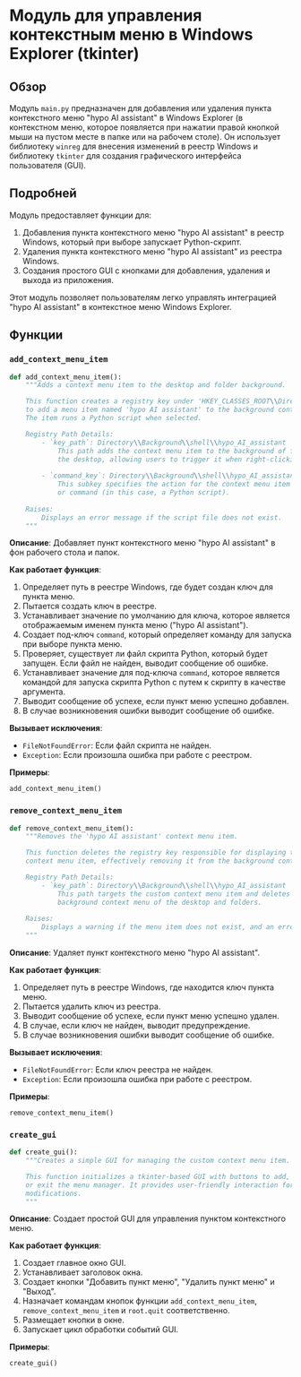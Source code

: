# Модуль для управления контекстным меню в Windows Explorer (tkinter)

## Обзор

Модуль `main.py` предназначен для добавления или удаления пункта контекстного меню "hypo AI assistant" в Windows Explorer (в контекстном меню, которое появляется при нажатии правой кнопкой мыши на пустом месте в папке или на рабочем столе). Он использует библиотеку `winreg` для внесения изменений в реестр Windows и библиотеку `tkinter` для создания графического интерфейса пользователя (GUI).

## Подробней

Модуль предоставляет функции для:

1.  Добавления пункта контекстного меню "hypo AI assistant" в реестр Windows, который при выборе запускает Python-скрипт.
2.  Удаления пункта контекстного меню "hypo AI assistant" из реестра Windows.
3.  Создания простого GUI с кнопками для добавления, удаления и выхода из приложения.

Этот модуль позволяет пользователям легко управлять интеграцией "hypo AI assistant" в контекстное меню Windows Explorer.

## Функции

### `add_context_menu_item`

```python
def add_context_menu_item():
    """Adds a context menu item to the desktop and folder background.

    This function creates a registry key under 'HKEY_CLASSES_ROOT\\Directory\\Background\\shell' 
    to add a menu item named 'hypo AI assistant' to the background context menu in Windows Explorer.
    The item runs a Python script when selected.

    Registry Path Details:
        - `key_path`: Directory\\Background\\shell\\hypo_AI_assistant
            This path adds the context menu item to the background of folders and 
            the desktop, allowing users to trigger it when right-clicking on empty space.
        
        - `command_key`: Directory\\Background\\shell\\hypo_AI_assistant\\command
            This subkey specifies the action for the context menu item and links it to a script 
            or command (in this case, a Python script).
    
    Raises:
        Displays an error message if the script file does not exist.
    """
```

**Описание**: Добавляет пункт контекстного меню "hypo AI assistant" в фон рабочего стола и папок.

**Как работает функция**:

1.  Определяет путь в реестре Windows, где будет создан ключ для пункта меню.
2.  Пытается создать ключ в реестре.
3.  Устанавливает значение по умолчанию для ключа, которое является отображаемым именем пункта меню ("hypo AI assistant").
4.  Создает под-ключ `command`, который определяет команду для запуска при выборе пункта меню.
5.  Проверяет, существует ли файл скрипта Python, который будет запущен. Если файл не найден, выводит сообщение об ошибке.
6.  Устанавливает значение для под-ключа `command`, которое является командой для запуска скрипта Python с путем к скрипту в качестве аргумента.
7.  Выводит сообщение об успехе, если пункт меню успешно добавлен.
8.  В случае возникновения ошибки выводит сообщение об ошибке.

**Вызывает исключения**:

*   `FileNotFoundError`: Если файл скрипта не найден.
*   `Exception`: Если произошла ошибка при работе с реестром.

**Примеры**:

```python
add_context_menu_item()
```

### `remove_context_menu_item`

```python
def remove_context_menu_item():
    """Removes the 'hypo AI assistant' context menu item.

    This function deletes the registry key responsible for displaying the custom
    context menu item, effectively removing it from the background context menu.

    Registry Path Details:
        - `key_path`: Directory\\Background\\shell\\hypo_AI_assistant
            This path targets the custom context menu item and deletes it from the 
            background context menu of the desktop and folders.
    
    Raises:
        Displays a warning if the menu item does not exist, and an error if the operation fails.
    """
```

**Описание**: Удаляет пункт контекстного меню "hypo AI assistant".

**Как работает функция**:

1.  Определяет путь в реестре Windows, где находится ключ пункта меню.
2.  Пытается удалить ключ из реестра.
3.  Выводит сообщение об успехе, если пункт меню успешно удален.
4.  В случае, если ключ не найден, выводит предупреждение.
5.  В случае возникновения ошибки выводит сообщение об ошибке.

**Вызывает исключения**:

*   `FileNotFoundError`: Если ключ реестра не найден.
*   `Exception`: Если произошла ошибка при работе с реестром.

**Примеры**:

```python
remove_context_menu_item()
```

### `create_gui`

```python
def create_gui():
    """Creates a simple GUI for managing the custom context menu item.

    This function initializes a tkinter-based GUI with buttons to add, remove,
    or exit the menu manager. It provides user-friendly interaction for registry
    modifications.
    """
```

**Описание**: Создает простой GUI для управления пунктом контекстного меню.

**Как работает функция**:

1.  Создает главное окно GUI.
2.  Устанавливает заголовок окна.
3.  Создает кнопки "Добавить пункт меню", "Удалить пункт меню" и "Выход".
4.  Назначает командам кнопок функции `add_context_menu_item`, `remove_context_menu_item` и `root.quit` соответственно.
5.  Размещает кнопки в окне.
6.  Запускает цикл обработки событий GUI.

**Примеры**:

```python
create_gui()